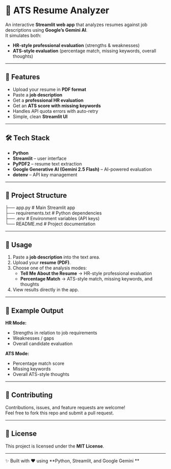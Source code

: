 # 📄 ATS Resume Analyzer

An interactive **Streamlit web app** that analyzes resumes against job descriptions using **Google’s Gemini AI**.  
It simulates both:  
- **HR-style professional evaluation** (strengths & weaknesses)  
- **ATS-style evaluation** (percentage match, missing keywords, overall thoughts)  

---

## 🚀 Features
- Upload your resume in **PDF format**  
- Paste a **job description**  
- Get a **professional HR evaluation**  
- Get an **ATS score with missing keywords**  
- Handles API quota errors with auto-retry  
- Simple, clean **Streamlit UI**  

---

## 🛠️ Tech Stack
- **Python**  
- **Streamlit** – user interface  
- **PyPDF2** – resume text extraction  
- **Google Generative AI (Gemini 2.5 Flash)** – AI-powered evaluation  
- **dotenv** – API key management  

---

## 📂 Project Structure
├── app.py              # Main Streamlit app  
├── requirements.txt    # Python dependencies  
├── .env                # Environment variables (API keys)  
└── README.md           # Project documentation



---

## 🎯 Usage

1. Paste a **job description** into the text area.  
2. Upload your **resume (PDF)**.  
3. Choose one of the analysis modes:  
   - **Tell Me About the Resume** → HR-style professional evaluation  
   - **Percentage Match** → ATS-style match, missing keywords, and thoughts  
4. View results directly in the app.  

---


## 🔑 Example Output

**HR Mode:**  
- Strengths in relation to job requirements  
- Weaknesses / gaps  
- Overall candidate evaluation  

**ATS Mode:**  
- Percentage match score  
- Missing keywords  
- Overall ATS-style thoughts  

---

## 🤝 Contributing
Contributions, issues, and feature requests are welcome!  
Feel free to fork this repo and submit a pull request.  

---

## 📜 License
This project is licensed under the **MIT License**.  

---

✨ Built with ❤️ using **Python, Streamlit, and Google Gemini **
